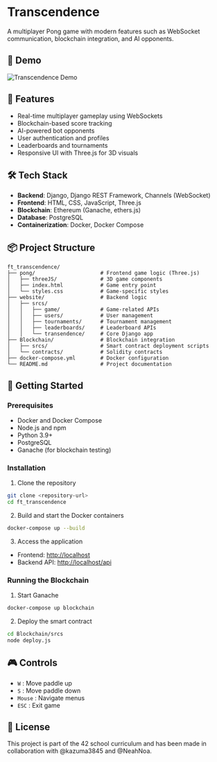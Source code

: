 # Transcendence

A multiplayer Pong game with modern features such as WebSocket communication, blockchain integration, and AI opponents.

## 📸 Demo

![Transcendence Demo](.github/demo.gif)

## 🚀 Features

- Real-time multiplayer gameplay using WebSockets
- Blockchain-based score tracking
- AI-powered bot opponents
- User authentication and profiles
- Leaderboards and tournaments
- Responsive UI with Three.js for 3D visuals

## 🛠 Tech Stack

- **Backend**: Django, Django REST Framework, Channels (WebSocket)
- **Frontend**: HTML, CSS, JavaScript, Three.js
- **Blockchain**: Ethereum (Ganache, ethers.js)
- **Database**: PostgreSQL
- **Containerization**: Docker, Docker Compose

## 📦 Project Structure

```
ft_transcendence/
├── pong/                     # Frontend game logic (Three.js)
│   ├── threeJS/              # 3D game components
│   ├── index.html            # Game entry point
│   └── styles.css            # Game-specific styles
├── website/                  # Backend logic
│   ├── srcs/
│   │   ├── game/             # Game-related APIs
│   │   ├── users/            # User management
│   │   ├── tournaments/      # Tournament management
│   │   ├── leaderboards/     # Leaderboard APIs
│   │   └── transendence/     # Core Django app
├── Blockchain/               # Blockchain integration
│   ├── srcs/                 # Smart contract deployment scripts
│   └── contracts/            # Solidity contracts
├── docker-compose.yml        # Docker configuration
└── README.md                 # Project documentation
```

## 🚦 Getting Started

### Prerequisites
- Docker and Docker Compose
- Node.js and npm
- Python 3.9+
- PostgreSQL
- Ganache (for blockchain testing)

### Installation

1. Clone the repository
```bash
git clone <repository-url>
cd ft_transcendence
```

2. Build and start the Docker containers
```bash
docker-compose up --build
```

3. Access the application
- Frontend: [http://localhost](http://localhost)
- Backend API: [http://localhost/api](http://localhost/api)

### Running the Blockchain
1. Start Ganache
```bash
docker-compose up blockchain
```

2. Deploy the smart contract
```bash
cd Blockchain/srcs
node deploy.js
```

## 🎮 Controls

- `W` : Move paddle up
- `S` : Move paddle down
- `Mouse` : Navigate menus
- `ESC` : Exit game

## 📝 License

This project is part of the 42 school curriculum and has been made in collaboration with @kazuma3845 and @NeahNoa.
